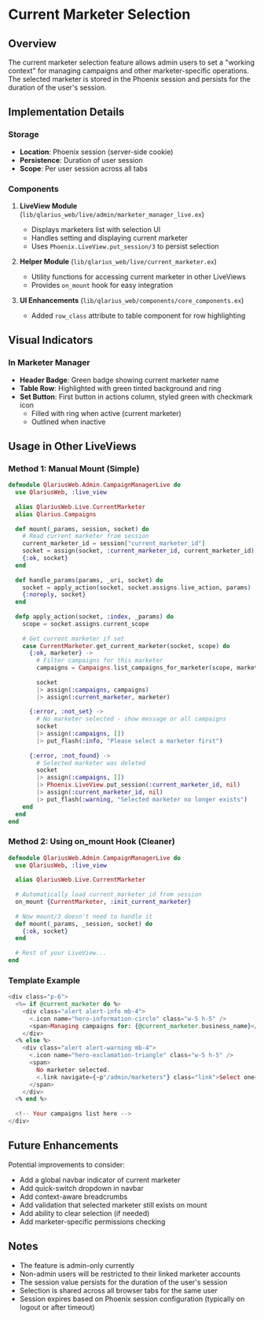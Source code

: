 # Current Marketer Selection

## Overview

The current marketer selection feature allows admin users to set a "working context" for managing campaigns and other marketer-specific operations. The selected marketer is stored in the Phoenix session and persists for the duration of the user's session.

## Implementation Details

### Storage
- **Location**: Phoenix session (server-side cookie)
- **Persistence**: Duration of user session
- **Scope**: Per user session across all tabs

### Components

1. **LiveView Module** (`lib/qlarius_web/live/admin/marketer_manager_live.ex`)
   - Displays marketers list with selection UI
   - Handles setting and displaying current marketer
   - Uses `Phoenix.LiveView.put_session/3` to persist selection

2. **Helper Module** (`lib/qlarius_web/live/current_marketer.ex`)
   - Utility functions for accessing current marketer in other LiveViews
   - Provides `on_mount` hook for easy integration

3. **UI Enhancements** (`lib/qlarius_web/components/core_components.ex`)
   - Added `row_class` attribute to table component for row highlighting

## Visual Indicators

### In Marketer Manager
- **Header Badge**: Green badge showing current marketer name
- **Table Row**: Highlighted with green tinted background and ring
- **Set Button**: First button in actions column, styled green with checkmark icon
  - Filled with ring when active (current marketer)
  - Outlined when inactive

## Usage in Other LiveViews

### Method 1: Manual Mount (Simple)

```elixir
defmodule QlariusWeb.Admin.CampaignManagerLive do
  use QlariusWeb, :live_view
  
  alias QlariusWeb.Live.CurrentMarketer
  alias Qlarius.Campaigns
  
  def mount(_params, session, socket) do
    # Read current marketer from session
    current_marketer_id = session["current_marketer_id"]
    socket = assign(socket, :current_marketer_id, current_marketer_id)
    {:ok, socket}
  end
  
  def handle_params(params, _uri, socket) do
    socket = apply_action(socket, socket.assigns.live_action, params)
    {:noreply, socket}
  end
  
  defp apply_action(socket, :index, _params) do
    scope = socket.assigns.current_scope
    
    # Get current marketer if set
    case CurrentMarketer.get_current_marketer(socket, scope) do
      {:ok, marketer} ->
        # Filter campaigns for this marketer
        campaigns = Campaigns.list_campaigns_for_marketer(scope, marketer.id)
        
        socket
        |> assign(:campaigns, campaigns)
        |> assign(:current_marketer, marketer)
      
      {:error, :not_set} ->
        # No marketer selected - show message or all campaigns
        socket
        |> assign(:campaigns, [])
        |> put_flash(:info, "Please select a marketer first")
      
      {:error, :not_found} ->
        # Selected marketer was deleted
        socket
        |> assign(:campaigns, [])
        |> Phoenix.LiveView.put_session(:current_marketer_id, nil)
        |> assign(:current_marketer_id, nil)
        |> put_flash(:warning, "Selected marketer no longer exists")
    end
  end
end
```

### Method 2: Using on_mount Hook (Cleaner)

```elixir
defmodule QlariusWeb.Admin.CampaignManagerLive do
  use QlariusWeb, :live_view
  
  alias QlariusWeb.Live.CurrentMarketer
  
  # Automatically load current_marketer_id from session
  on_mount {CurrentMarketer, :init_current_marketer}
  
  # Now mount/3 doesn't need to handle it
  def mount(_params, _session, socket) do
    {:ok, socket}
  end
  
  # Rest of your LiveView...
end
```

### Template Example

```heex
<div class="p-6">
  <%= if @current_marketer do %>
    <div class="alert alert-info mb-4">
      <.icon name="hero-information-circle" class="w-5 h-5" />
      <span>Managing campaigns for: {@current_marketer.business_name}</span>
    </div>
  <% else %>
    <div class="alert alert-warning mb-4">
      <.icon name="hero-exclamation-triangle" class="w-5 h-5" />
      <span>
        No marketer selected. 
        <.link navigate={~p"/admin/marketers"} class="link">Select one</.link>
      </span>
    </div>
  <% end %>
  
  <!-- Your campaigns list here -->
</div>
```

## Future Enhancements

Potential improvements to consider:
- Add a global navbar indicator of current marketer
- Add quick-switch dropdown in navbar
- Add context-aware breadcrumbs
- Add validation that selected marketer still exists on mount
- Add ability to clear selection (if needed)
- Add marketer-specific permissions checking

## Notes

- The feature is admin-only currently
- Non-admin users will be restricted to their linked marketer accounts
- The session value persists for the duration of the user's session
- Selection is shared across all browser tabs for the same user
- Session expires based on Phoenix session configuration (typically on logout or after timeout)

